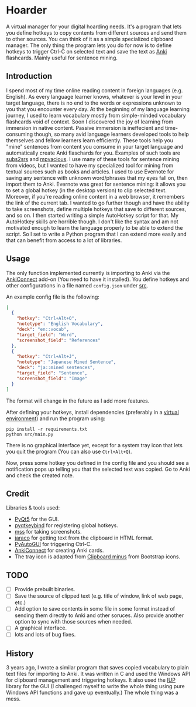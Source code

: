 # Hoarder

A virtual manager for your digital hoarding needs.
It's a program that lets you define hotkeys to copy contents from different sources
and send them to other sources. You can think of it as a simple specialized clipboard manager.
The only thing the program lets you do for now is to define hotkeys to trigger Ctrl-C on selected text
and save the text as [Anki](https://apps.ankiweb.net/) flashcards. Mainly useful for sentence mining.

## Introduction

I spend most of my time online reading content in foreign languages (e.g. English).
As every language learner knows, whatever is your level in your target language,
there is no end to the words or expressions unknown to you that you encounter every day.
At the beginning of my language learning journey, I used to learn vocabulary mostly from simple-minded vocabulary flashcards void of context. Soon I discovered the joy of learning from immersion in native content.
Passive immersion is ineffecient and time-consuming though, so many avid language learners developed tools
to help themselves and fellow learners learn efficiently. These tools help you "mine" sentences from content
you consume in your target language and automatically create Anki flaschards for you.
Examples of such tools are [subs2srs](http://subs2srs.sourceforge.net/) and [mpvacious](https://github.com/Ajatt-Tools/mpvacious). I use many of these tools for sentence mining from videos, but I wanted to have
my specialized tool for mining from textual sources such as books and articles. I used to use Evernote
for saving any sentence with unknown word/phrases that my eyes fall on, then import them to Anki.
Evernote was great for sentence mining: it allows you to set a global hotkey (in the desktop version)
to clip selected text. Moreover, if you're reading online content in a web browser, it remembers the link of the current tab. I wanted to go further though and have the ability to take screenshots, define multiple hotkeys that save to different sources, and so on.
I then started writing a simple AutoHotkey script for that. My AutoHotkey skills are horrible though.
I don't like the syntax and am not motivated enough to learn the language properly to be able to extend the script.
So I set to write a Python program that I can extend more easily and that can benefit from access to
a lot of libraries.

## Usage

The only function implemented currently is importing to Anki via the [AnkiConnect](https://ankiweb.net/shared/info/2055492159) add-on (You need to have it installed). You define hotkeys and other configurations in a file named `config.json` under [src](./src).

An example config file is the following:

```json
[
  {
    "hotkey": "Ctrl+Alt+O",
    "notetype": "English Vocabulary",
    "deck": "en::vocab",
    "target_field": "Word",
    "screenshot_field": "References"
  },
  {
    "hotkey": "Ctrl+Alt+J",
    "notetype": "Japanese Mined Sentence",
    "deck": "ja::mined sentences",
    "target_field": "Sentence",
    "screenshot_field": "Image"
  }
]
```

The format will change in the future as I add more features.

After defining your hotkeys, install dependencies (preferably in a [virtual environment](https://docs.python.org/3/library/venv.html)) and run the program using:

```
pip install -r requirements.txt
python src/main.py
```

There is no graphical interface yet, except for a system tray icon that lets you quit the program (You can also use `Ctrl+Alt+Q`).

Now, press some hotkey you defined in the config file and you should see a notification pops up telling you that the selected text was copied. Go to Anki and check the created note.

## Credit

Libraries & tools used:

- [PyQt5](https://pypi.org/project/PyQt5/) for the GUI.
- [pyqtkeybind](https://pypi.org/project/pyqtkeybind/) for registering global hotkeys.
- [mss](https://pypi.org/project/mss/) for taking screenshots.
- [jaraco](https://pypi.org/project/jaraco.clipboard/) for getting text from the clipboard in HTML format.
- [PyAutoGUI](https://pypi.org/project/PyAutoGUI/) for triggering Ctrl-C.
- [AnkiConnect](https://ankiweb.net/shared/info/2055492159) for creating Anki cards.
- The tray icon is adapted from [Clipboard minus](https://icons.getbootstrap.com/icons/clipboard-minus/) from Bootstrap icons.

## TODO

- [ ] Provide prebuilt binaries.
- [ ] Save the source of clipped text (e.g. title of window, link of web page, etc.)
- [ ] Add option to save contents in some file in some format instead of sending them directly to Anki and other soruces. Also provide another option to sync with those sources when needed.
- [ ] A graphical interface.
- [ ] lots and lots of bug fixes.

## History

3 years ago, I wrote a similar program that saves copied vocabulary to plain text files for importing to Anki.
It was written in C and used the Windows API for clipboard management and triggering hotkeys. It also used the [IUP](https://www.tecgraf.puc-rio.br/iup/) library for the GUI (I challenged myself to write the whole thing using pure Windows API functions and gave up eventually.) The whole thing was a mess.
